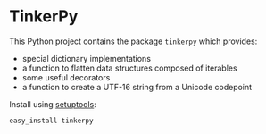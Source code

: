 TinkerPy
========

This Python project contains the package ``tinkerpy`` which provides:

*   special dictionary implementations
*   a function to flatten data structures composed of iterables
*   some useful decorators
*   a function to create a UTF-16 string from a Unicode codepoint


Install using [setuptools](https://pypi.python.org/pypi/setuptools):

    easy_install tinkerpy